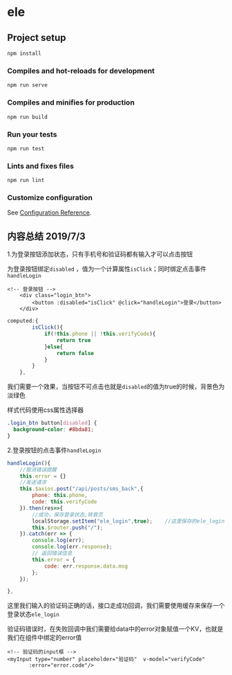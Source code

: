 # ele

## Project setup
```
npm install
```

### Compiles and hot-reloads for development
```
npm run serve
```

### Compiles and minifies for production
```
npm run build
```

### Run your tests
```
npm run test
```

### Lints and fixes files
```
npm run lint
```

### Customize configuration
See [Configuration Reference](https://cli.vuejs.org/config/).



## 内容总结 2019/7/3

1.为登录按钮添加状态，只有手机号和验证码都有输入才可以点击按钮

为登录按钮绑定`disabled` ，值为一个计算属性`isClick`；同时绑定点击事件`handleLogin` 

```vue
<!-- 登录按钮 -->
    <div class="login_btn">
        <button :disabled="isClick" @click="handleLogin">登录</button>
    </div>
```

```js
computed:{
        isClick(){
            if(!this.phone || !this.verifyCode){
                return true
            }else{
                return false
            }
        }
    },
```

我们需要一个效果，当按钮不可点击也就是`disabled`的值为true的时候，背景色为淡绿色

样式代码使用css属性选择器

```css
.login_btn button[disabled] {
  background-color: #8bda81;
}
```



2.登录按钮的点击事件`handleLogin` 

```js
handleLogin(){
    //取消错误提醒
    this.error = {}
    //发送请求
    this.$axios.post("/api/posts/sms_back",{
        phone: this.phone,
        code: this.verifyCode
    }).then(res=>{
        //成功，保存登录状态,转首页
        localStorage.setItem("ele_login",true);    //这里保存的ele_login登录状态会作为路由重定向判断
        this.$router.push("/");
    }).catch(err => {
        console.log(err);
        console.log(err.response);
        // 返回错误信息
        this.error = {
            code: err.response.data.msg
        };
    });

},
```

这里我们输入的验证码正确的话，接口走成功回调，我们需要使用缓存来保存一个登录状态`ele_login`

验证码错误时，在失败回调中我们需要给data中的error对象赋值一个KV，也就是我们在组件中绑定的error值

```vue
<!-- 验证码的input框 -->
<myInput type="number" placeholder="验证码"  v-model="verifyCode"
       :error="error.code"/>
```

